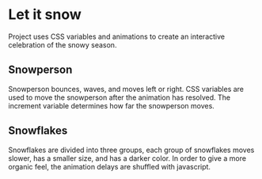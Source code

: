 # Let it snow

Project uses CSS variables and animations to create an interactive celebration of the snowy season.

## Snowperson

Snowperson bounces, waves, and moves left or right. CSS variables are used to move the snowperson after the animation has resolved. The increment variable determines how far the snowperson moves.

## Snowflakes

Snowflakes are divided into three groups, each group of snowflakes moves slower, has a smaller size, and has a darker color. In order to give a more organic feel, the animation delays are shuffled with javascript. 

